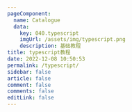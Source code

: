 ```yaml
---
pageComponent:
  name: Catalogue
  data:
    key: 040.typescript
    imgUrl: /assets/img/typescript.png
    description: 基础教程
title: typescript教程
date: 2022-12-08 10:50:53
permalink: /typescript/
sidebar: false
article: false
comment: false
comments: false
editLink: false
---
```

